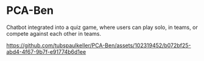 # PCA-Ben
Chatbot integrated into a quiz game, where users can play solo, in teams, or compete against each other in teams.




https://github.com/tubspaulkeller/PCA-Ben/assets/102319452/b072bf25-abd4-4f67-9b7f-e91774b6d1ee

